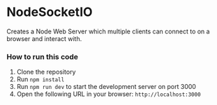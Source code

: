 # NodeSocketIO

Creates a Node Web Server which multiple clients can connect to on a browser and interact with.


### How to run this code
1. Clone the repository
2. Run ```npm install```
3. Run ```npm run dev``` to start the development server on port 3000
4. Open the following URL in your browser: ```http://localhost:3000```

